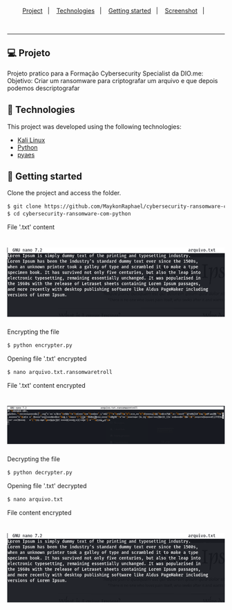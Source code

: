 <p align="center">
  <a href="#project">Project</a>&nbsp;&nbsp;&nbsp;|&nbsp;&nbsp;&nbsp;
  <a href="#-technologies">Technologies</a>&nbsp;&nbsp;&nbsp;|&nbsp;&nbsp;&nbsp;
  <a href="#-Getting started">Getting started</a>&nbsp;&nbsp;&nbsp;|&nbsp;&nbsp;&nbsp;
  <a href="#-layout">Screenshot</a>&nbsp;&nbsp;&nbsp;|&nbsp;&nbsp;&nbsp;
</p>

<br>

---

## 💻 Projeto

Projeto pratico para a Formação Cybersecurity Specialist da DIO.me:
Objetivo: Criar um ransomware para criptografar um arquivo e que depois podemos descriptografar

## 🧪 Technologies

This project was developed using the following technologies:
 
- [Kali Linux](https://www.kali.org/)
- [Python](https://www.python.org/)
- [pyaes](https://pypi.org/project/pyaes/)

## 🚀 Getting started

Clone the project and access the folder.

```bash
$ git clone https://github.com/MaykonRaphael/cybersecurity-ransomware-com-python.git
$ cd cybersecurity-ransomware-com-python
```

File '.txt' content
<h1 align="center">
    <img alt="Original File" title="Original File" src=".github/file.png" />
</h1>

Encrypting the file
```bash
$ python encrypter.py
```

Opening file '.txt' encrypted
```bash
$ nano arquivo.txt.ransomwaretroll
```
File '.txt' content encrypted
<h1 align="center">
    <img alt="File Encrypted" title="File Encrypted" src=".github/fileEncrypted.png" />
</h1>

Decrypting the file
```bash
$ python decrypter.py
```

Opening file '.txt' decrypted
```bash
$ nano arquivo.txt
```
File content encrypted
<h1 align="center">
    <img alt="File Decrypted" title="File Decrypted" src=".github/file.png" />
</h1>